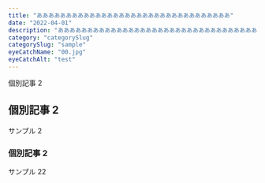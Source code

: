 ```yaml
---
title: "あああああああああああああああああああああああああああああああああ"
date: "2022-04-01"
description: "ああああああああああああああああああああああああああああああああああああああああああああああああああああああああああああああああああああああああああああああああああ"
category: "categorySlug"
categorySlug: "sample"
eyeCatchName: "00.jpg"
eyeCatchAlt: "test"
---
```


個別記事 2

## 個別記事 2

サンプル 2

### 個別記事 2

サンプル 22
